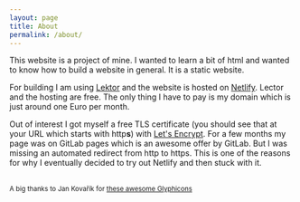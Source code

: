 ```yaml
---
layout: page
title: About
permalink: /about/
---
```


This website is a project of mine. I wanted to learn a bit of html and wanted to know how to build a website in general. It is a static website.

For building I am using <a href="https://www.getlektor.com" target="_blank">Lektor</a> and the website is hosted on <a href="https://www.netlify.com/" target="_blank">Netlify</a>. Lector and the hosting are free. The only thing I have to pay is my domain which is just around one Euro per month.

Out of interest I got myself a free TLS certificate (you should see that at your URL which starts with http<b>s</b>) with <a href="https://letsencrypt.org/" target="_blank">Let's Encrypt</a>. For a few months my page was on GitLab pages which is an awesome offer by GitLab. But I was missing an automated redirect from http to https. This is one of the reasons for why I eventually decided to try out Netlify and then stuck with it.

<br>
<small>A big thanks to Jan Kovařík for <a href="https://glyphicons.com" target="_blank">these awesome Glyphicons</a> <span class="glyphicon glyphicons-thumbs-up" aria-hidden="true"></span></small>
